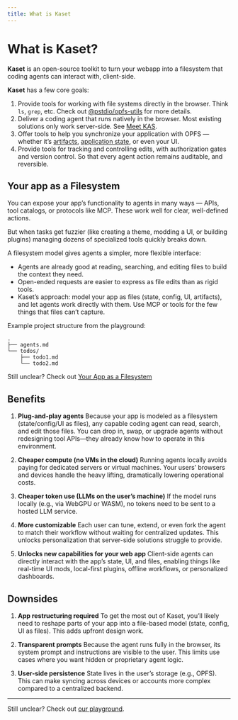 ```yaml
---
title: What is Kaset
---
```


# What is Kaset?

**Kaset** is an open-source toolkit to turn your webapp into a filesystem that coding agents can interact with, client-side.

**Kaset** has a few core goals:

1. Provide tools for working with file systems directly in the browser. Think `ls`, `grep`, etc. Check out [@pstdio/opfs-utils](/packages/opfs-utils) for more details.
2. Deliver a coding agent that runs natively in the browser. Most existing solutions only work server-side. See [Meet KAS](/concepts/kas).
3. Offer tools to help you synchronize your application with OPFS — whether it’s [artifacts](/modifications/artifacts), [application state](/modifications/app-state), or even your UI.
4. Provide tools for tracking and controlling edits, with authorization gates and version control. So that every agent action remains auditable, and reversible.

## Your app as a Filesystem

You can expose your app’s functionality to agents in many ways — APIs, tool catalogs, or protocols like MCP. These work well for clear, well-defined actions.

But when tasks get fuzzier (like creating a theme, modding a UI, or building plugins) managing dozens of specialized tools quickly breaks down.

A filesystem model gives agents a simpler, more flexible interface:

- Agents are already good at reading, searching, and editing files to build the context they need.
- Open-ended requests are easier to express as file edits than as rigid tools.
- Kaset’s approach: model your app as files (state, config, UI, artifacts), and let agents work directly with them. Use MCP or tools for the few things that files can’t capture.

Example project structure from the playground:

```
.
├── agents.md
└── todos/
    ├── todo1.md
    └── todo2.md
```

Still unclear? Check out [Your App as a Filesystem](/concepts/filesystem)

## Benefits

1. **Plug-and-play agents**
   Because your app is modeled as a filesystem (state/config/UI as files), any capable coding agent can read, search, and edit those files. You can drop in, swap, or upgrade agents without redesigning tool APIs—they already know how to operate in this environment.

2. **Cheaper compute (no VMs in the cloud)**
   Running agents locally avoids paying for dedicated servers or virtual machines. Your users’ browsers and devices handle the heavy lifting, dramatically lowering operational costs.

3. **Cheaper token use (LLMs on the user’s machine)**
   If the model runs locally (e.g., via WebGPU or WASM), no tokens need to be sent to a hosted LLM service.

4. **More customizable**
   Each user can tune, extend, or even fork the agent to match their workflow without waiting for centralized updates. This unlocks personalization that server-side solutions struggle to provide.

5. **Unlocks new capabilities for your web app**
   Client-side agents can directly interact with the app’s state, UI, and files, enabling things like real-time UI mods, local-first plugins, offline workflows, or personalized dashboards.

## Downsides

1. **App restructuring required**
   To get the most out of Kaset, you’ll likely need to reshape parts of your app into a file-based model (state, config, UI as files). This adds upfront design work.

2. **Transparent prompts**
   Because the agent runs fully in the browser, its system prompt and instructions are visible to the user. This limits use cases where you want hidden or proprietary agent logic.

3. **User-side persistence**
   State lives in the user’s storage (e.g., OPFS). This can make syncing across devices or accounts more complex compared to a centralized backend.

---

Still unclear? Check out [our playground](https://kaset.dev).
